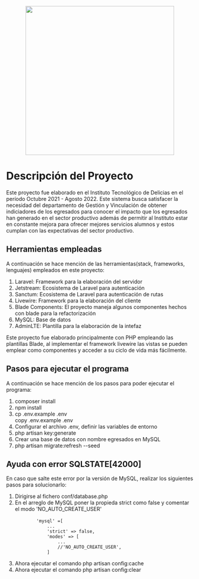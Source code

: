 <p align="center">
<a href="https://laravel.com" target="_blank"><img src="https://raw.githubusercontent.com/laravel/art/master/logo-lockup/5%20SVG/2%20CMYK/1%20Full%20Color/laravel-logolockup-cmyk-red.svg" width="400"></a>
</p>

<h1>Descripción del Proyecto</h1>
<p>Este proyecto fue elaborado en el Instituto Tecnológico de Delicias en el período Octubre 2021 - Agosto 2022. Este sistema busca satisfacer la necesidad del departamento de Gestión y Vinculación de obtener indiciadores de los egresados para conocer el impacto que los egresados han generado en el sector productivo además de permitir al Instituto estar en constante mejora para ofrecer mejores servicios alumnos y estos cumplan con las expectativas del sector productivo. </p>

<h2>Herramientas empleadas</h2>
<p>A continuación se hace mención de las herramientas(stack, frameworks, lenguajes) empleados en este proyecto:</p>
<ol>
<li>Laravel: Framework para la elaboración del servidor</li>
<li>Jetstream: Ecosistema de Laravel para autenticación</li>
<li>Sanctum: Ecosistema de Laravel para autenticación de rutas</li>
<li>Livewire: Framework para la elaboración del cliente</li>
<li>Blade Components: El proyecto maneja algunos componentes hechos con blade para la refactorización</li>
<li>MySQL: Base de datos</li>
<li>AdminLTE: Plantilla para la elaboración de la intefaz</li>
</ol>
<span>Este proyecto fue elaborado principalmente con PHP empleando las plantillas Blade, al implementar el framework livewire las vistas se pueden emplear como componentes y acceder a su ciclo de vida más fácilmente.</span>

<h2>Pasos para ejecutar el programa</h2>
<p>A continuación se hace mención de los pasos para poder ejecutar el programa:</p>
<ol>
<li>composer install</li>
<li>npm install</li>
<li>cp .env.example .env<br/>copy .env.example .env</li>
<li>Configurar el archivo .env, definir las variables de entorno</li>
<li>php artisan key:generate</li>
<li>Crear una base de datos con nombre egresados en MySQL</li>
<li>php artisan migrate:refresh --seed</li>
</ol>

<h2>Ayuda con error SQLSTATE[42000]</h2>
<p>En caso que salte este error por la versión de MySQL, realizar los siguientes pasos para solucionarlo:</p>
<ol>
<li>Dirigirse al fichero conf/database.php</li>
<li>En el arreglo de MySQL poner la propieda strict como false y comentar el modo 'NO_AUTO_CREATE_USER' <br/>
    <code>
        'mysql' =[
            ...
            'strict' => false,
            'modes' => [
                ...
                //'NO_AUTO_CREATE_USER',
            ]
    </code>
</li>
<li>Ahora ejecutar el comando php artisan config:cache</li>
<li>Ahora ejecutar el comando php artisan config:clear</li>
</ol>
